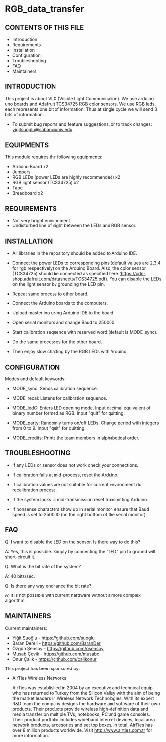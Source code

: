 # RGB_data_transfer






CONTENTS OF THIS FILE
---------------------
   
 * Introduction
 * Requirements
 * Installation
 * Configuration
 * Troubleshooting
 * FAQ
 * Maintainers
 
INTRODUCTION
------------

This project is about VLC (Visible Light Communication). We use arduino uno boards and Adafruit TCS34725 RGB color sensors.
We use RGB leds, each represents one bit of information. Thus at single cycle we will send 3 bits of information.

 * To submit bug reports and feature suggestions, or to track changes:
   yigitsuoglu@sabanciuniv.edu

EQUIPMENTS
------------

This module requires the following equipments:

 * Arduino Board x2
 * Jumpers
 * RGB LEDs (power LEDs are highly recommended) x2
 * RGB light sensor (TCS34725) x2
 * Tape
 * Breadboard x2
 

REQUIREMENTS
------------

* Not very bright environment
* Undisturbed line of sight between the LEDs and RGB sensor.
 

INSTALLATION
------------
* All libraries in the repository should be added to Arduino IDE.
 
* Connect the power LEDs to corresponding pins (default values are 2,3,4 for rgb respectively) on the Arduino Board. Also, the color sensor (TCS34725) should be connected as specified here (https://cdn-shop.adafruit.com/datasheets/TCS34725.pdf). You can disable the LEDs on the light sensor by grounding the LED pin.

* Repeat same process to other board.

* Connect the Arduino boards to the computers.

* Upload master.ino using Arduino IDE to the board.

* Open serial monitors and change Baud to 250000.

* Start calibration sequence with reserved word (default is MODE_sync).
 
* Do the same processes for the other board.

* Then enjoy slow chatting by the RGB LEDs with Arduino.
 




CONFIGURATION
-------------

Modes and default keywords:

* MODE_sync: Sends calibration sequence.

* MODE_recal: Listens for calibration sequence.

* MODE_ledC: Enters LED opening mode. Input decimal equivalent of binary number formed as RGB. Input "quit" for quitting.

* MODE_party: Randomly turns on/off LEDs. Change period with integers from 0 to 9. Input "quit" for quitting.

* MODE_credits: Prints the team members in alphabetical order.



TROUBLESHOOTING
---------------

* If any LEDs or sensor does not work check your connections.

* If calibration fails at mid-process, reset the Arduino.

* If calibration values are not suitable for current environment do recalibration process. 

* If the system locks in mid-transmission reset transmitting Arduino.

* If nonsense characters show up in serial monitor, ensure that Baud speed is set to 250000 (on the right bottom of the serial monitor).

FAQ
---

Q: I want to disable the LED on the sensor. Is there way to do this?

A: Yes, this is possible. Simply by connecting the "LED" pin to ground will short-circuit it. 

Q: What is the bit rate of the system?

A: 40 bits/sec.

Q: Is there any way enchance the bit rate?

A: It is not possible with current hardware without a more complex algorithm.








MAINTAINERS
-----------

Current maintainers:
 * Yiğit Suoğlu  - https://github.com/suoglu
 * Baran Dereli  - https://github.com/BaranDer
 * Özgün Şensoy  - https://github.com/osensoy
 * Musab Çevik  - https://github.com/musabc
 * Onur Çalık  - https://github.com/calikonur

This project has been sponsored by:
 * AirTies Wireless Networks
 
      AirTies was established in 2004 by an executive and technical equip who has returned to Turkey from the Silicon Valley with the aim of being the market leaders in Wireless Network Technologies. With its expert R&D team the company designs the hardware and software of their own products. Their products provide wireless high-definition data and media transfer on multiple TVs, notebooks, PC and game consoles. Their product portfolio includes wideband internet devices, local area network products, accesories and set top boxes. In total, AirTies has over 8 million products worldwide. Visit http://www.airties.com.tr for more information.
